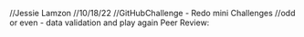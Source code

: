 //Jessie Lamzon
//10/18/22
//GitHubChallenge - Redo mini Challenges
//odd or even - data validation and play again 
Peer Review:

